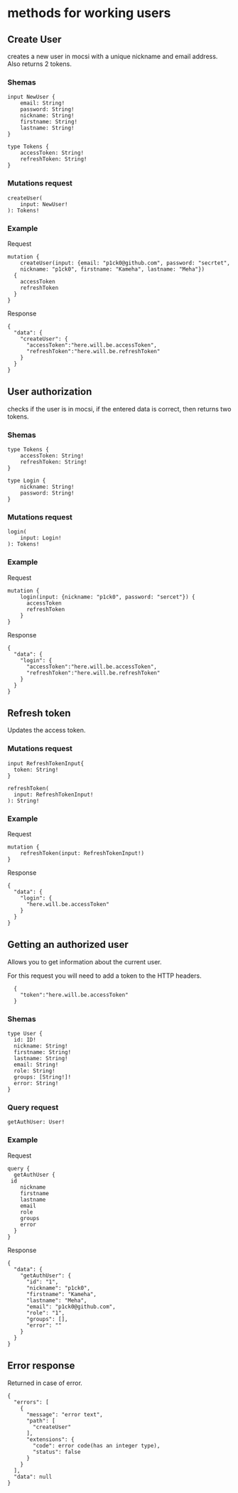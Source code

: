 # methods for working users

## Create User

creates a new user in mocsi with a unique nickname and email address. Also returns 2 tokens.

### **Shemas**

```
input NewUser {
    email: String!
    password: String!
    nickname: String!
    firstname: String!
    lastname: String!
}

type Tokens {
    accessToken: String!
    refreshToken: String!
}
```

### **Mutations request**

```
createUser(
    input: NewUser!
): Tokens!
```

### **Example**

Request

```
mutation {
    createUser(input: {email: "p1ck0@github.com", password: "secrtet", 
    nickname: "p1ck0", firstname: "Kameha", lastname: "Meha"})
  {
    accessToken
    refreshToken
  }
}
```

Response

```
{
  "data": {
    "createUser": {
      "accessToken":"here.will.be.accessToken",
      "refreshToken":"here.will.be.refreshToken"
    }
  }
}
```


## User authorization

checks if the user is in mocsi, if the entered data is correct, then returns two tokens.

### **Shemas**

```
type Tokens {
    accessToken: String!
    refreshToken: String!
}

type Login {
    nickname: String!
    password: String!
}
```

### **Mutations request**

```
login(
    input: Login!
): Tokens!
```

### **Example**

Request

```
mutation {
    login(input: {nickname: "p1ck0", password: "sercet"}) {
      accessToken
      refreshToken
    }
}
```

Response

```
{
  "data": {
    "login": {
      "accessToken":"here.will.be.accessToken",
      "refreshToken":"here.will.be.refreshToken"
    }
  }
}
```

## Refresh token

Updates the access token.

### **Mutations request**
```
input RefreshTokenInput{
  token: String!
}
```

```
refreshToken(
  input: RefreshTokenInput!
): String!
```

### **Example**

Request

```
mutation {
    refreshToken(input: RefreshTokenInput!)
}
```

Response

```
{
  "data": {
    "login": {
      "here.will.be.accessToken"
    }
  }
}
```

## Getting an authorized user

Allows you to get information about the current user.

For this request you will need to add a token to the HTTP headers.
```
  {
    "token":"here.will.be.accessToken"
  }
```
### **Shemas**

```
type User {
  id: ID!
  nickname: String!
  firstname: String!
  lastname: String!
  email: String!
  role: String!
  groups: [String!]!
  error: String!
}
```

### **Query request**

```
getAuthUser: User!
```

### **Example**

Request

```
query {
  getAuthUser {
 id
    nickname
    firstname
    lastname
    email
    role
    groups
    error
  }
}
```

Response

```
{
  "data": {
    "getAuthUser": {
      "id": "1",
      "nickname": "p1ck0",
      "firstname": "Kameha",
      "lastname": "Meha",
      "email": "p1ck0@github.com",
      "role": "1",
      "groups": [],
      "error": ""
    }
  }
}
```

## Error response

Returned in case of error.

```
{
  "errors": [
    {
      "message": "error text",
      "path": [
        "createUser"
      ],
      "extensions": {
        "code": error code(has an integer type),
        "status": false
      }
    }
  ],
  "data": null
}
```
